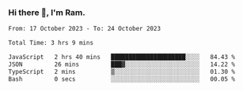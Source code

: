 ### Hi there 👋, I'm Ram.

<!--START_SECTION:waka-->

```txt
From: 17 October 2023 - To: 24 October 2023

Total Time: 3 hrs 9 mins

JavaScript   2 hrs 40 mins   █████████████████████░░░░   84.43 %
JSON         26 mins         ███▓░░░░░░░░░░░░░░░░░░░░░   14.22 %
TypeScript   2 mins          ▒░░░░░░░░░░░░░░░░░░░░░░░░   01.30 %
Bash         0 secs          ░░░░░░░░░░░░░░░░░░░░░░░░░   00.05 %
```

<!--END_SECTION:waka-->
